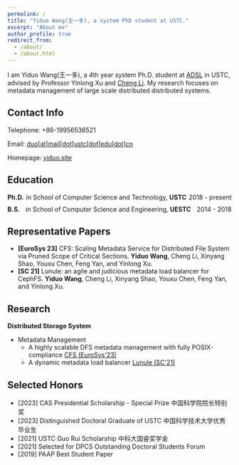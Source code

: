 ```yaml
---
permalink: /
title: "Yiduo Wang(王一多), a system PhD student at USTC."
excerpt: "About me"
author_profile: true
redirect_from: 
  - /about/
  - /about.html
---
```


I am Yiduo Wang(王一多), a 4th year system Ph.D. student at [ADSL](http://adsl.ustc.edu.cn/) in USTC, advised by Professor Yinlong Xu and [Cheng Li](http://staff.ustc.edu.cn/~chengli7/). My research focuses on metadata management of large scale distributed distributed systems.

Contact Info
------
Telephone: 	+86-19956536521

Email: 	<a href="mailto:duo@mail.ustc.edu.cn">duo\[at\]mail\[dot\]ustc\[dot\]edu\[dot\]cn</a>

Homepage: 	[yiduo.site](http://yiduo.site/)

Education
------

<div style="display: flex; justify-content: space-between; align-items: center; margin-bottom: 10px;">
  <div style="font-weight: bold;">Ph.D.</div>
  <div>in School of Computer Science and Technology, <b>USTC</b></div>
  <div style="text-align: right;">2018 - present</div>
</div>

<div style="display: flex; justify-content: space-between; align-items: center; margin-bottom: 10px;">
  <div style="font-weight: bold;">B.S.</div>
  <div> in School of Computer Science and Engineering, <b>UESTC</b></div>
  <div style="text-align: right;">2014 - 2018</div>
</div>

<!-- **Ph.D.** in 
**B.S.** in School of Computer Science and Engineering, UESTC -->

Representative Papers
------

- **[EuroSys 23]** CFS: Scaling Metadata Service for Distributed File System via Pruned Scope of Critical Sections. **Yiduo Wang**, Cheng Li, Xinyang Shao, Youxu Chen, Feng Yan, and Yinlong Xu.
- **[SC 21]** Lunule: an agile and judicious metadata load balancer for CephFS. **Yiduo Wang**, Cheng Li, Xinyang Shao, Youxu Chen, Feng Yan, and Yinlong Xu.

Research
------

**Distributed Storage System**

- Metadata Management
  - A highly scalable DFS metadata management with fully POSIX-compliance [CFS (EuroSys'23)](publication/2023-05-08-CFS)
  - A dynamic metadata load balancer [Lunule (SC'21)](publication/2021-11-14-Lunule)

Selected Honors
------
- [2023] CAS Presidential Scholarship - Special Prize 中国科学院院长特别奖
- [2023] Distinguished Doctoral Graduate of USTC 中国科学技术大学优秀毕业生
- [2021] USTC Guo Rui Scholarship 中科大国睿奖学金
- [2021] Selected for DPCS Outstanding Doctoral Students Forum 
- [2019] PAAP Best Student Paper